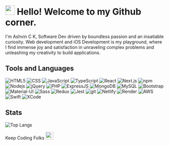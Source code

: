 
<h1><img src="https://emojis.slackmojis.com/emojis/images/1531849430/4246/blob-sunglasses.gif?1531849430" width="30"/> Hello! Welcome to my Github corner.</h1>

<p> I'm Ashvin C K, Software Dev driven by boundless passion and an insatiable curiosity. Web development and iOS Development is my playground, where I find immense joy and satisfaction in unraveling complex problems and unleashing my creativity to build applications.</p>



## Tools and Languages

<p>
<img alt="HTML5" src="https://img.shields.io/badge/-HTML5-E34F26?style=flat-square&logo=html5&logoColor=white" />
<img alt="CSS" src="https://img.shields.io/badge/CSS3-1572B6?style=flat-square&logo=CSS3&logoColor=white" />
<img alt="JavaScript" src="https://img.shields.io/badge/JavaScript-323330?style=flat-square&logo=javascript&logoColor=F7DF1E" />
<img alt="TypeScript" src="https://img.shields.io/badge/TypeScript-323330?style=flat-square&logo=typescript&logoColor=blue" />
<img alt="React" src="https://img.shields.io/badge/React-20232A?style=flat-square&logo=react&logoColor=61DAFB" />
<img alt="Next.js" src="https://img.shields.io/badge/Next.js-20232A?style=flat-square&logo=next.js&logoColor=white" />
<img alt="npm" src="https://img.shields.io/badge/-NPM-CB3837?style=flat-square&logo=npm&logoColor=white" />
<img alt="Nodejs" src="https://img.shields.io/badge/-Nodejs-43853d?style=flat-square&logo=Node.js&logoColor=white" />
<img alt="jQuery" src="https://img.shields.io/badge/jQuery-0769AD?style=flat-square&logo=jquery&logoColor=white" />
<img alt="PHP" src="https://img.shields.io/badge/PHP-777BB4?style=style=flat-square&logo=php&logoColor=white" />
<img alt="ExpressJS" src="https://img.shields.io/badge/express.js-%23404d59.svg?style=flat-square&logo=express&logoColor=%2361DAFB" />
<img alt="MongoDB" src="https://img.shields.io/badge/MongoDB-4EA94B?style=flat-square&logo=mongodb&logoColor=white" />
<img alt="MySQL" src="https://img.shields.io/badge/MySQL-00000F?style=flat-square&logo=mysql&logoColor=white" />
<img alt="Bootstrap" src="https://img.shields.io/badge/Bootstrap-563D7C?style=flat-square&logo=bootstrap&logoColor=white" />
<img alt="Material-UI" src="https://img.shields.io/badge/MaterialUI-0081CB?style=flat-square&logo=material-ui&logoColor=white" />
<img alt="Sass" src="https://img.shields.io/badge/-Sass-CC6699?style=flat-square&logo=sass&logoColor=white" />
<img alt="Redux" src="https://img.shields.io/badge/-Redux-764ABC?style=flat-square&logo=redux&logoColor=white" />
<img alt="Jest" src="https://img.shields.io/badge/-Jest-764ABC?style=flat-square&logo=jest&logoColor=maroon" />
<img alt="git" src="https://img.shields.io/badge/-Git-F05032?style=flat-square&logo=git&logoColor=white" />
<img alt="Netlify" src="https://img.shields.io/badge/Netlify-00C7B7?style=flat-square&logo=netlify&logoColor=white" />
<img alt="Render" src="https://img.shields.io/badge/Render-%46E3B7.svg?style=flat-square&logo=render&logoColor=white" />
<img alt="AWS" src="https://img.shields.io/badge/Amazon_AWS-232F3E?style=flat-square&logo=amazon-aws&logoColor=white" />
<img alt="Swift" src="https://img.shields.io/badge/Swift-E34F26?style=flat-square&logo=swift&logoColor=white" />
<img alt="XCode" src="https://img.shields.io/badge/Xcode-20232A?style=flat-square&logo=xcode&logoColor=blue" />
</p>

## Stats
![Top Langs](https://github-readme-stats-sigma-five.vercel.app/api/top-langs/?username=ashvinck&layout=compact&theme=radical&langs_count=5)

<p>Keep Coding Folks <img src="https://media.giphy.com/media/WUlplcMpOCEmTGBtBW/giphy.gif" width="24"></p>
